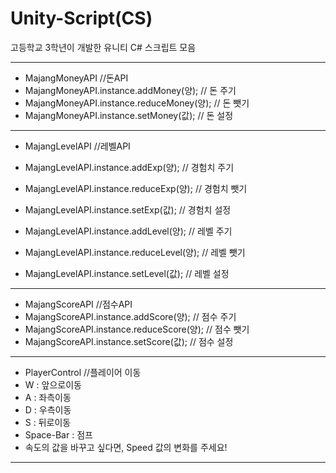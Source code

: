 # Unity-Script(CS)
고등학교 3학년이 개발한 유니티 C# 스크립트 모음 

----------------------------------------------------------------------------------------------------------------------------------------

- MajangMoneyAPI //돈API
 - MajangMoneyAPI.instance.addMoney(양); // 돈 주기
 - MajangMoneyAPI.instance.reduceMoney(양); // 돈 뺏기
 - MajangMoneyAPI.instance.setMoney(값); // 돈 설정
 
----------------------------------------------------------------------------------------------------------------------------------------
 
 - MajangLevelAPI //레벨API
 - MajangLevelAPI.instance.addExp(양); // 경험치 주기
 - MajangLevelAPI.instance.reduceExp(양); // 경험치 뺏기
 - MajangLevelAPI.instance.setExp(값); // 경험치 설정
 
 - MajangLevelAPI.instance.addLevel(양); // 레벨 주기
 - MajangLevelAPI.instance.reduceLevel(양); // 레벨 뺏기
 - MajangLevelAPI.instance.setLevel(값); // 레벨 설정

----------------------------------------------------------------------------------------------------------------------------------------

- MajangScoreAPI //점수API
 - MajangScoreAPI.instance.addScore(양); // 점수 주기
 - MajangScoreAPI.instance.reduceScore(양); // 점수 뺏기
 - MajangScoreAPI.instance.setScore(값); // 점수 설정

----------------------------------------------------------------------------------------------------------------------------------------

- PlayerControl //플레이어 이동
 - W : 앞으로이동
 - A : 좌측이동
 - D : 우측이동
 - S : 뒤로이동
 - Space-Bar : 점프
 - 속도의 값을 바꾸고 싶다면, Speed 값의 변화를 주세요!
 
----------------------------------------------------------------------------------------------------------------------------------------
